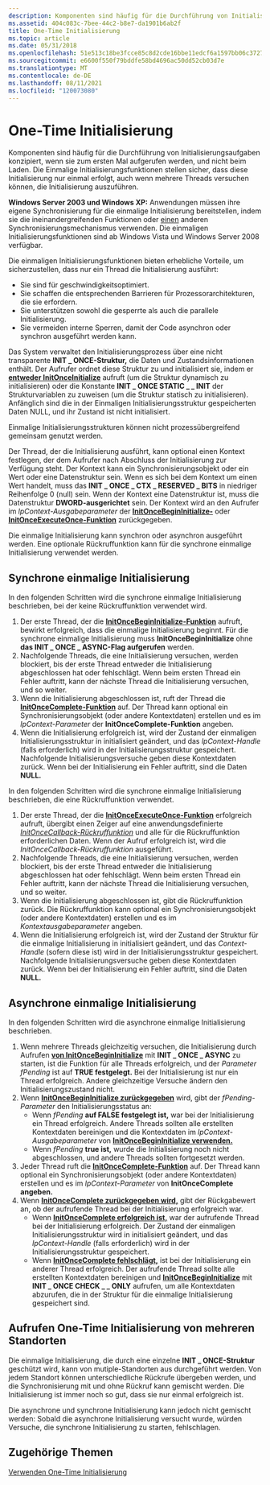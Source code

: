 ```yaml
---
description: Komponenten sind häufig für die Durchführung von Initialisierungsaufgaben konzipiert, wenn sie zum ersten Mal aufgerufen werden, und nicht beim Laden.
ms.assetid: 404c083c-7bee-44c2-b8e7-da1901b6ab2f
title: One-Time Initialisierung
ms.topic: article
ms.date: 05/31/2018
ms.openlocfilehash: 51e513c18be3fcce85c8d2cde16bbe11edcf6a1597bb06c37279ecaa8add6598
ms.sourcegitcommit: e6600f550f79bddfe58bd4696ac50dd52cb03d7e
ms.translationtype: MT
ms.contentlocale: de-DE
ms.lasthandoff: 08/11/2021
ms.locfileid: "120073080"
---
```

# <a name="one-time-initialization"></a>One-Time Initialisierung

Komponenten sind häufig für die Durchführung von Initialisierungsaufgaben konzipiert, wenn sie zum ersten Mal aufgerufen werden, und nicht beim Laden. Die Einmalige Initialisierungsfunktionen stellen sicher, dass diese Initialisierung nur einmal erfolgt, auch wenn mehrere Threads versuchen können, die Initialisierung auszuführen.

**Windows Server 2003 und Windows XP:** Anwendungen müssen ihre eigene Synchronisierung für die einmalige Initialisierung bereitstellen, indem sie die ineinandergreifenden Funktionen oder [einen](interlocked-variable-access.md) anderen Synchronisierungsmechanismus verwenden. Die einmaligen Initialisierungsfunktionen sind ab Windows Vista und Windows Server 2008 verfügbar.

Die einmaligen Initialisierungsfunktionen bieten erhebliche Vorteile, um sicherzustellen, dass nur ein Thread die Initialisierung ausführt:

-   Sie sind für geschwindigkeitsoptimiert.
-   Sie schaffen die entsprechenden Barrieren für Prozessorarchitekturen, die sie erfordern.
-   Sie unterstützen sowohl die gesperrte als auch die parallele Initialisierung.
-   Sie vermeiden interne Sperren, damit der Code asynchron oder synchron ausgeführt werden kann.

Das System verwaltet den Initialisierungsprozess über eine nicht transparente **INIT \_ ONCE-Struktur,** die Daten und Zustandsinformationen enthält. Der Aufrufer ordnet diese Struktur zu und initialisiert sie, indem er [**entweder InitOnceInitialize**](/windows/win32/api/synchapi/nf-synchapi-initonceinitialize) aufruft (um die Struktur dynamisch zu initialisieren) oder die Konstante **INIT \_ ONCE STATIC \_ \_ INIT** der Strukturvariablen zu zuweisen (um die Struktur statisch zu initialisieren). Anfänglich sind die in der Einmaligen Initialisierungsstruktur gespeicherten Daten NULL, und ihr Zustand ist nicht initialisiert.

Einmalige Initialisierungsstrukturen können nicht prozessübergreifend gemeinsam genutzt werden.

Der Thread, der die Initialisierung ausführt, kann optional einen Kontext festlegen, der dem Aufrufer nach Abschluss der Initialisierung zur Verfügung steht. Der Kontext kann ein Synchronisierungsobjekt oder ein Wert oder eine Datenstruktur sein. Wenn es sich bei dem Kontext um einen Wert handelt, muss das **INIT \_ ONCE \_ CTX \_ RESERVED \_ BITS** in niedriger Reihenfolge 0 (null) sein. Wenn der Kontext eine Datenstruktur ist, muss die Datenstruktur **DWORD-ausgerichtet** sein. Der Kontext wird an den Aufrufer im *lpContext-Ausgabeparameter* der [**InitOnceBeginInitialize-**](/windows/win32/api/synchapi/nf-synchapi-initoncebegininitialize) oder [**InitOnceExecuteOnce-Funktion**](/windows/win32/api/synchapi/nf-synchapi-initonceexecuteonce) zurückgegeben.

Die einmalige Initialisierung kann synchron oder asynchron ausgeführt werden. Eine optionale Rückruffunktion kann für die synchrone einmalige Initialisierung verwendet werden.

## <a name="synchronous-one-time-initialization"></a>Synchrone einmalige Initialisierung

In den folgenden Schritten wird die synchrone einmalige Initialisierung beschrieben, bei der keine Rückruffunktion verwendet wird.

1.  Der erste Thread, der die [**InitOnceBeginInitialize-Funktion**](/windows/win32/api/synchapi/nf-synchapi-initoncebegininitialize) aufruft, bewirkt erfolgreich, dass die einmalige Initialisierung beginnt. Für die synchrone einmalige Initialisierung muss **InitOnceBeginInitialize** ohne **das INIT \_ ONCE \_ ASYNC-Flag aufgerufen** werden.
2.  Nachfolgende Threads, die eine Initialisierung versuchen, werden blockiert, bis der erste Thread entweder die Initialisierung abgeschlossen hat oder fehlschlägt. Wenn beim ersten Thread ein Fehler auftritt, kann der nächste Thread die Initialisierung versuchen, und so weiter.
3.  Wenn die Initialisierung abgeschlossen ist, ruft der Thread die [**InitOnceComplete-Funktion**](/windows/win32/api/synchapi/nf-synchapi-initoncecomplete) auf. Der Thread kann optional ein Synchronisierungsobjekt (oder andere Kontextdaten) erstellen und es im *lpContext-Parameter* der **InitOnceComplete-Funktion** angeben.
4.  Wenn die Initialisierung erfolgreich ist, wird der Zustand der einmaligen Initialisierungsstruktur in initialisiert geändert, und das *lpContext-Handle* (falls erforderlich) wird in der Initialisierungsstruktur gespeichert. Nachfolgende Initialisierungsversuche geben diese Kontextdaten zurück. Wenn bei der Initialisierung ein Fehler auftritt, sind die Daten **NULL.**

In den folgenden Schritten wird die synchrone einmalige Initialisierung beschrieben, die eine Rückruffunktion verwendet.

1.  Der erste Thread, der die [**InitOnceExecuteOnce-Funktion**](/windows/win32/api/synchapi/nf-synchapi-initonceexecuteonce) erfolgreich aufruft, übergibt einen Zeiger auf eine anwendungsdefinierte [*InitOnceCallback-Rückruffunktion*](/windows/win32/api/synchapi/nc-synchapi-pinit_once_fn) und alle für die Rückruffunktion erforderlichen Daten. Wenn der Aufruf erfolgreich ist, wird die *InitOnceCallback-Rückruffunktion* ausgeführt.
2.  Nachfolgende Threads, die eine Initialisierung versuchen, werden blockiert, bis der erste Thread entweder die Initialisierung abgeschlossen hat oder fehlschlägt. Wenn beim ersten Thread ein Fehler auftritt, kann der nächste Thread die Initialisierung versuchen, und so weiter.
3.  Wenn die Initialisierung abgeschlossen ist, gibt die Rückruffunktion zurück. Die Rückruffunktion kann optional ein Synchronisierungsobjekt (oder andere Kontextdaten) erstellen und es im *Kontextausgabeparameter* angeben.
4.  Wenn die Initialisierung erfolgreich ist, wird der Zustand der Struktur für die einmalige Initialisierung in initialisiert geändert, und das *Context-Handle* (sofern diese ist) wird in der Initialisierungsstruktur gespeichert. Nachfolgende Initialisierungsversuche geben diese Kontextdaten zurück. Wenn bei der Initialisierung ein Fehler auftritt, sind die Daten **NULL.**

## <a name="asynchronous-one-time-initialization"></a>Asynchrone einmalige Initialisierung

In den folgenden Schritten wird die asynchrone einmalige Initialisierung beschrieben.

1.  Wenn mehrere Threads gleichzeitig versuchen, die Initialisierung durch Aufrufen [**von InitOnceBeginInitialize**](/windows/win32/api/synchapi/nf-synchapi-initoncebegininitialize) mit **INIT \_ ONCE \_ ASYNC** zu starten, ist die Funktion für alle Threads erfolgreich, und der *Parameter fPending* ist auf **TRUE festgelegt.** Bei der Initialisierung ist nur ein Thread erfolgreich. Andere gleichzeitige Versuche ändern den Initialisierungszustand nicht.
2.  Wenn [**InitOnceBeginInitialize zurückgegeben**](/windows/win32/api/synchapi/nf-synchapi-initoncebegininitialize) wird, gibt der *fPending-Parameter* den Initialisierungsstatus an:
    -   Wenn *fPending* **auf FALSE festgelegt ist,** war bei der Initialisierung ein Thread erfolgreich. Andere Threads sollten alle erstellten Kontextdaten bereinigen und die Kontextdaten im *lpContext-Ausgabeparameter* von [**InitOnceBeginInitialize verwenden.**](/windows/win32/api/synchapi/nf-synchapi-initoncebegininitialize)
    -   Wenn *fPending* **true ist,** wurde die Initialisierung noch nicht abgeschlossen, und andere Threads sollten fortgesetzt werden.
3.  Jeder Thread ruft die [**InitOnceComplete-Funktion**](/windows/win32/api/synchapi/nf-synchapi-initoncecomplete) auf. Der Thread kann optional ein Synchronisierungsobjekt (oder andere Kontextdaten) erstellen und es im *lpContext-Parameter* von **InitOnceComplete angeben.**
4.  Wenn [**InitOnceComplete zurückgegeben wird,**](/windows/win32/api/synchapi/nf-synchapi-initoncecomplete) gibt der Rückgabewert an, ob der aufrufende Thread bei der Initialisierung erfolgreich war.
    -   Wenn [**InitOnceComplete erfolgreich ist,**](/windows/win32/api/synchapi/nf-synchapi-initoncecomplete) war der aufrufende Thread bei der Initialisierung erfolgreich. Der Zustand der einmaligen Initialisierungsstruktur wird in initialisiert geändert, und das *lpContext-Handle* (falls erforderlich) wird in der Initialisierungsstruktur gespeichert.
    -   Wenn [**InitOnceComplete fehlschlägt,**](/windows/win32/api/synchapi/nf-synchapi-initoncecomplete) ist bei der Initialisierung ein anderer Thread erfolgreich. Der aufrufende Thread sollte alle erstellten Kontextdaten bereinigen und [**InitOnceBeginInitialize**](/windows/win32/api/synchapi/nf-synchapi-initoncebegininitialize) mit **INIT \_ ONCE CHECK \_ \_ ONLY** aufrufen, um alle Kontextdaten abzurufen, die in der Struktur für die einmalige Initialisierung gespeichert sind.

## <a name="calling-one-time-initialization-from-multiple-sites"></a>Aufrufen One-Time Initialisierung von mehreren Standorten

Die einmalige Initialisierung, die durch eine einzelne **INIT \_ ONCE-Struktur** geschützt wird, kann von mutiple-Standorten aus durchgeführt werden. Von jedem Standort können unterschiedliche Rückrufe übergeben werden, und die Synchronisierung mit und ohne Rückruf kann gemischt werden. Die Initialisierung ist immer noch so gut, dass sie nur einmal erfolgreich ist.

Die asynchrone und synchrone Initialisierung kann jedoch nicht gemischt werden: Sobald die asynchrone Initialisierung versucht wurde, würden Versuche, die synchrone Initialisierung zu starten, fehlschlagen.

## <a name="related-topics"></a>Zugehörige Themen

<dl> <dt>

[Verwenden One-Time Initialisierung](using-one-time-initialization.md)
</dt> </dl>

 

 
